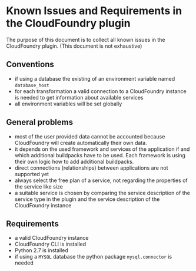 # Known Issues and Requirements in the CloudFoundry plugin
The purpose of this document is to collect all known issues in the CloudFoundry plugin. (This document is not exhaustive)

## Conventions
- if using a database the existing of an environment variable named `database_host`
- for each transformation a valid connection to a CloudFoundry instance is needed to get information about available services
- all environment variables will be set globally

## General problems
- most of the user provided data cannot be accounted because CloudFoundry will create automatically their own data.
- it depends on the used framework and services of the application if and which additional buildpacks have to be used. Each framework is using their own logic how to add additional buildpacks.
- direct connections (relationships) between applications are not supported yet
- always select the free plan of a service, not regarding the properties of the service like size
- a suitable service is chosen by comparing the service description of the service type in the plugin and the service description of the CloudFoundry instance

## Requirements
- a valid CloudFoundry instance
- CloudFoundry CLI is installed
- Python 2.7 is installed
- if using a `MYSQL` database the python package `mysql.connector` is needed
